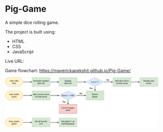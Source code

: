# Pig-Game

A simple dice rolling game.

The project is built using:

- HTML
- CSS
- JavaScript

Live URL:

Game flowchart: https://maverickapekshit.github.io/Pig-Game/

![](https://github.com/MaverickApekshit/Pig-Game/blob/main/pig-game-flowchart.png?raw=true)
